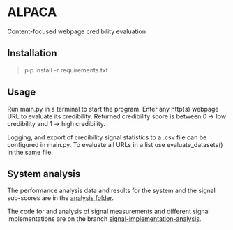 # ALPACA
Content-focused webpage credibility evaluation

## Installation

>pip install -r requirements.txt

## Usage

Run main.py in a terminal to start the program. Enter any http(s) webpage URL to evaluate its credibility. Returned credibility score is between 0 -> low credibility and 1 -> high credibility.

Logging, and export of credibility signal statistics to a .csv file can be configured in main.py. To evaluate all URLs in a list use evaluate_datasets() in the same file.

## System analysis

The performance analysis data and results for the system and the signal sub-scores are in the [analysis folder](https://github.com/lvap/alpaca/tree/main/analysis).

The code for and analysis of signal measurements and different signal implementations are on the branch [signal-implementation-analysis](https://github.com/lvap/alpaca/tree/signal-implementation-analysis).

